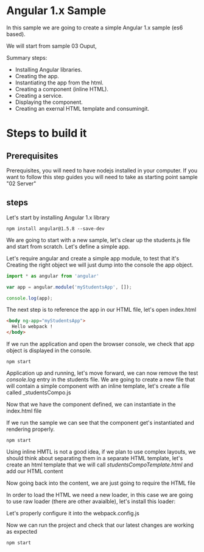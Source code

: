 # Angular 1.x Sample

In this sample we are going to create a simple Angular 1.x sample (es6 based).

We will start from sample 03 Ouput,

Summary steps:
 - Installing Angular libraries.
 - Creating the app.
 - Instantiating the app from the html.
 - Creating a component (inline HTML).
 - Creating a service.
 - Displaying the component.
 - Creating an exernal HTML template and consumingit.


# Steps to build it

## Prerequisites

Prerequisites, you will need to have nodejs installed in your computer. If you want to follow this step guides you will need to take as starting point sample "02 Server"

## steps


Let's start by installing Angular 1.x library

```
npm install angular@1.5.8 --save-dev
```

We are going to start with a new sample, let's clear up the students.js file and start from scratch. Let's define a simple app.

Let's require angular and create a simple app module, to test that it's Creating the right object we will just dump into the console the app object.

```javascript
import * as angular from 'angular'

var app = angular.module('myStudentsApp', []);

console.log(app);
```

The next step is to reference the app in our HTML file, let's open index.html

```html
<body ng-app="myStudentsApp">
  Hello webpack !
</body>
```

If we run the application and open the browser console, we check that app object
is displayed in the console.

```
npm start
```

Application up and running, let's move forward, we can now remove the test
_console.log_ entry in the students file. We are going to create a new file
that will contain a simple component with an inline template, let's create
a file called _studentsCompo.js


Now that we have the component defined, we can instantiate in the index.html
file

If we run the sample we can see that the component get's instantiated and
rendering properly.

```
npm start
```

Using inline HMTL is not a good idea, if we plan to use complex layouts, we
should think about separating them in a separate HTML template, let's create
an html template that we will call _studentsCompoTemplate.html_ and add our
HTML content

Now going back into the content, we are just going to require the HTML file

In order to load the HTML we need a new loader, in this case we are going to use
raw loader (there are other avaialble), let's install this loader:


Let's properly configure it into the webpack.config.js

Now we can run the project and check that our latest changes are working as
expected

```
npm start
```
